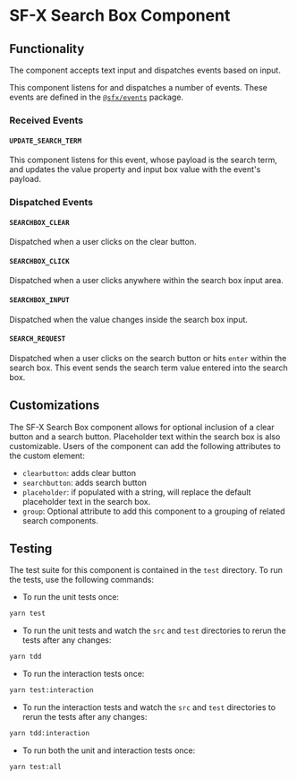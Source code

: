 # SF-X Search Box Component

## Functionality

The component accepts text input and dispatches events based on input.

This component listens for and dispatches a number of events. These events are defined in the [`@sfx/events`][sfx-events] package.

### Received Events

#### `UPDATE_SEARCH_TERM`

This component listens for this event, whose payload is the search term, and updates the value property and input box value with the event's payload.

### Dispatched Events

#### `SEARCHBOX_CLEAR`

Dispatched when a user clicks on the clear button.

#### `SEARCHBOX_CLICK`

Dispatched when a user clicks anywhere within the search box input area.

#### `SEARCHBOX_INPUT`

Dispatched when the value changes inside the search box input.

#### `SEARCH_REQUEST`

Dispatched when a user clicks on the search button or hits `enter` within the search box. This event sends the search term value entered into the search box.

## Customizations

The SF-X Search Box component allows for optional inclusion of a clear button and a search button. Placeholder text within the search box is also customizable.
Users of the component can add the following attributes to the custom element:
- `clearbutton`: adds clear button
- `searchbutton`: adds search button
- `placeholder`: if populated with a string, will replace the default placeholder text in the search box.
- `group`: Optional attribute to add this component to a grouping of related search components.

## Testing

The test suite for this component is contained in the `test` directory. To run the tests, use the following commands:

- To run the unit tests once:
```sh
yarn test
```
- To run the unit tests and watch the `src` and `test` directories to rerun the tests after any changes:
```sh
yarn tdd
```

- To run the interaction tests once:
```sh
yarn test:interaction
```
- To run the interaction tests and watch the `src` and `test` directories to rerun the tests after any changes:
```sh
yarn tdd:interaction
```

- To run both the unit and interaction tests once:
```sh
yarn test:all
```

[sfx-events]: https://github.com/groupby/sfx-events
